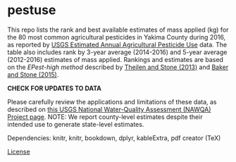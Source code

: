 # pestuse 

This repo lists the rank and best available estimates of mass applied (kg) for the 80 most common agricultural pesticides in Yakima County during 2016, as reported by [USGS Estimated Annual Agricultural Pesticide Use](https://water.usgs.gov/nawqa/pnsp/usage/maps/county-level/) data. The table also includes rank by 3-year average (2014-2016) and 5-year average (2012-2016) estimates of mass applied. Rankings and estimates are based on the *EPest-high method* described by [Theilen and Stone (2013)](https://pubs.usgs.gov/sir/2013/5009/) and [Baker and Stone (2015)](https://pubs.usgs.gov/ds/0907/). 

**CHECK FOR UPDATES TO DATA**

Please carefully review the applications and limitations of these data, as described on [this USGS National Water-Quality Assessment (NAWQA) Project page](https://water.usgs.gov/nawqa/pnsp/usage/maps/about.php). NOTE: We report county-level estimates despite their intended use to generate state-level estimates.

Dependencies: knitr, knitr, bookdown, dplyr, kableExtra, pdf creator (TeX)

[License](https://github.com/eddiekasner/pestuse/blob/master/LICENSE)
